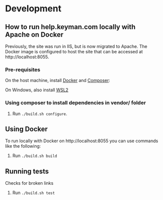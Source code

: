 # Development

## How to run help.keyman.com locally with Apache on Docker

Previously, the site was run in IIS, but is now migrated to Apache. The Docker image is configured to host the site that can be accessed at http://localhost:8055.


### Pre-requisites

On the host machine, install [Docker](https://docs.docker.com/get-docker/) and [Composer](https://getcomposer.org/download/):

On Windows, also install [WSL2](https://ubuntu.com/tutorials/install-ubuntu-on-wsl2-on-windows-10#1-overview)

### Using composer to install dependencies in vendor/ folder

1. Run `./build.sh configure`.

## Using Docker

To run locally with Docker on http://localhost:8055 you can use commands like the following:

1. Run `./build.sh build`

## Running tests

Checks for broken links
1. Run `./build.sh test`
